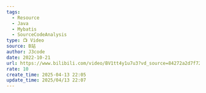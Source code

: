```yaml
---
tags:
  - Resource
  - Java
  - Mybatis
  - SourceCodeAnalysis
type: 📺 Video
source: B站
author: J3code
date: 2022-10-21
url: https://www.bilibili.com/video/BV1tt4y1u7u3?vd_source=84272a2d7f72158b38778819be5bc6ad
rate: 10
create_time: 2025-04-13 22:05
update_time: 2025/04/13 22:07
---
```

